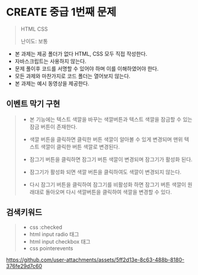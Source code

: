 # CREATE 중급 1번째 문제
> HTML CSS
> 
> 난이도: 보통


* 본 과제는 제공 폴더가 없다 HTML, CSS 모두 직접 작성한다.
* 자바스크립트는 사용하지 않는다.
* 문제 풀이후 코드를 서명할 수 있어야 하며 이를 이해하였어야 한다.
* 모든 과제와 마찬가지로 코드 폴더는 열어보지 않는다.
* 본 과제는 예시 동영상을 제공한다.

## 이벤트 막기 구현
>* 본 기능에는 텍스트 색깔을 바꾸는 색깔버튼과 텍스트 색깔을 잠금할 수 있는 잠금 버튼이 존재한다.
>  
>* 색깔 버튼을 클릭하면 클릭한 버튼 색깔이 알아볼 수 있게 변경되며 맨위 텍스트 색깔이 클릭한 버튼 색깔로 변경된다.
>
>* 잠그기 버튼을 클릭하면 잠그기 버튼 색깔이 변경되며 잠그기가 활성화 된다.
>
>* 잠그기가 활성화 되면 색깔 버튼을 클릭하여도 색깔이 변경되지 않는다.
>
>* 다시 잠그기 버튼을 클릭하여 잠그기를 비활성화 하면 잠그기 버튼 색깔이 원래대로 돌아오며 다시 색깔버튼을 클릭하여 색깔을 변경할 수 있다.

## 검색키워드
>* css :checked
>* html input radio 태그
>* html input checkbox 태그
>* css pointerevents

https://github.com/user-attachments/assets/5ff2d13e-8c63-488b-8180-376fe29d7c60

